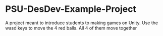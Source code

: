 # PSU-DesDev-Example-Project
A project meant to introduce students to making games on Unity.
Use the wasd keys to move the 4 red balls. All 4 of them move together
